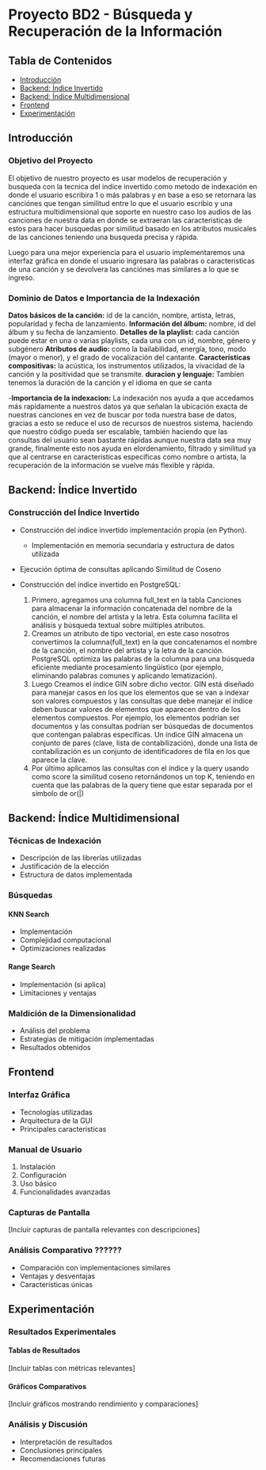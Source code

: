 # Proyecto BD2 - Búsqueda y Recuperación de la Información

## Tabla de Contenidos
- [Introducción](#introducción)
- [Backend: Índice Invertido](#backend-índice-invertido)
- [Backend: Índice Multidimensional](#backend-índice-multidimensional)
- [Frontend](#frontend)
- [Experimentación](#experimentación)

## Introducción
### Objetivo del Proyecto
El objetivo de nuestro proyecto es usar modelos de recuperación y busqueda con la tecnica del indice invertido como metodo de indexación  en donde el usuario escribira 1 o más palabras y en base a eso se retornara las canciónes que tengan similitud entre lo que el usuario escribio y una estructura multidimensional que soporte en nuestro caso los audios de las canciones de nuestra data en donde se extraeran las caracteristicas de estos para hacer busquedas por similitud basado en los atributos musicales de las canciones teniendo una busqueda precisa y rápida.

Luego para una mejor experiencia para el usuario implementaremos una interfaz gráfica en donde el usuario ingresara las palabras o caracteristicas de una canción y se devolvera las canciónes mas similares a lo que se ingreso.

### Dominio de Datos e Importancia de la Indexación
**Datos básicos de la canción:** id de la canción, nombre, artista, letras, popularidad y fecha de lanzamiento.
**Información del álbum:** nombre, id del álbum y su fecha de lanzamiento.
**Detalles de la playlist:** cada canción puede estar en una o varias playlists, cada una con un id, nombre, género y subgénero
**Atributos de audio:** como la bailabilidad, energía, tono, modo (mayor o menor), y el grado de vocalización del cantante.
**Características compositivas:** la acústica, los instrumentos utilizados, la vivacidad de la canción  y la positividad que se transmite.
**duracion y lenguaje:** Tambien tenemos la duración de la canción y el idioma en que se canta


-**Importancia de la indexacion:** La indexación nos ayuda a que accedamos más rapidamente a nuestros datos ya que señalan la ubicación exacta de nuestras canciones en vez de buscar por toda nuestra base de datos, gracias a esto se reduce el uso de recursos de nuestros sistema, haciendo que nuestro código pueda ser escalable, también haciendo que las consultas del usuario sean bastante rápidas aunque nuestra data sea muy grande, finalmente esto nos ayuda en elordenamiento, filtrado y similitud ya que al centrarse en características especificas como nombre o artista, la recuperación de la información se vuelve más flexible y rápida.

## Backend: Índice Invertido

### Construcción del Índice Invertido
- Construcción del índice invertido implementación propia (en Python).
  * Implementación en memoria secundaria y estructura de datos utilizada

- Ejecución óptima de consultas aplicando Similitud de Coseno
- Construcción del índice invertido en PostgreSQL:
   1. Primero, agregamos una columna full_text en la tabla Canciones para almacenar la información concatenada del nombre de la canción, el nombre del artista y la letra. Esta columna facilita el análisis y búsqueda textual sobre múltiples atributos.
   2. Creamos un atributo de tipo vectorial, en este caso nosotros convertimos la columna(full_text) en la que concatenamos el nombre de la canción, el nombre del artista y la letra de la canción. PostgreSQL optimiza las palabras de la columna para una búsqueda eficiente mediante procesamiento lingüístico (por ejemplo, eliminando palabras comunes y aplicando lematización).
   3. Luego Creamos el índice GIN sobre dicho vector. GIN está diseñado para manejar casos en los que los elementos que se van a indexar son valores compuestos y las consultas que debe manejar el índice deben buscar valores de elementos que aparecen dentro de los elementos compuestos. Por ejemplo, los elementos podrían ser documentos y las consultas podrían ser búsquedas de documentos que contengan palabras específicas.
Un índice GIN almacena un conjunto de pares (clave, lista de contabilización), donde una lista de contabilización es un conjunto de identificadores de fila en los que aparece la clave.
   4. Por último aplicamos las consultas con el índice y la query usando como score la similitud coseno retornándonos un top K, teniendo en cuenta que las palabras de la query tiene que estar separada por el símbolo de or(|) 



## Backend: Índice Multidimensional

### Técnicas de Indexación
- Descripción de las librerías utilizadas
- Justificación de la elección
- Estructura de datos implementada

### Búsquedas
#### KNN Search
- Implementación
- Complejidad computacional
- Optimizaciones realizadas

#### Range Search
- Implementación (si aplica)
- Limitaciones y ventajas

### Maldición de la Dimensionalidad
- Análisis del problema
- Estrategias de mitigación implementadas
- Resultados obtenidos

## Frontend

### Interfaz Gráfica
- Tecnologías utilizadas
- Arquitectura de la GUI
- Principales características

### Manual de Usuario
1. Instalación
2. Configuración
3. Uso básico
4. Funcionalidades avanzadas

### Capturas de Pantalla
[Incluir capturas de pantalla relevantes con descripciones]

### Análisis Comparativo ??????
- Comparación con implementaciones similares
- Ventajas y desventajas
- Características únicas

## Experimentación

### Resultados Experimentales
#### Tablas de Resultados
[Incluir tablas con métricas relevantes]

#### Gráficos Comparativos
[Incluir gráficos mostrando rendimiento y comparaciones]

### Análisis y Discusión
- Interpretación de resultados
- Conclusiones principales
- Recomendaciones futuras

